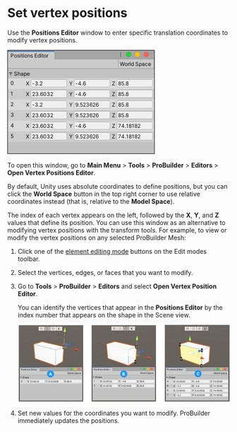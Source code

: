 # Set vertex positions

Use the **Positions Editor** window to enter specific translation coordinates to modify vertex positions.

![The Positions Editor window with two faces selected](images/vertex-positions.png)

To open this window, go to **Main Menu** > **Tools** > **ProBuilder** > **Editors** > **Open Vertex Positions Editor**.

By default, Unity uses absolute coordinates to define positions, but you can click the **World Space** button in the top right corner to use relative coordinates instead (that is, relative to the **Model Space**).

The index of each vertex appears on the left, followed by the **X**, **Y**, and **Z** values that define its position. You can use this window as an alternative to modifying vertex positions with the transform tools. For example, to view or modify the vertex positions on any selected ProBuilder Mesh:

1. Click one of the [element editing mode](modes.md) buttons on the Edit modes toolbar.

5. Select the vertices, edges, or faces that you want to modify.

6. Go to **Tools** > **ProBuilder** > **Editors** and select **Open Vertex Position Editor**.

	You can identify the vertices that appear in the **Positions Editor** by the index number that appears on the shape in the Scene view.

	![Editing vertex positions in Vertex (A), Edge (B), and Face (C) Editing modes](images/vertex-positions_example.png)

7. Set new values for the coordinates you want to modify. ProBuilder immediately updates the positions.
